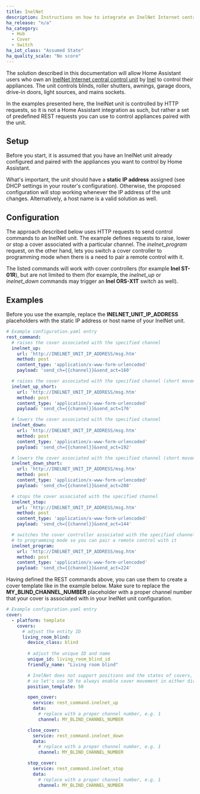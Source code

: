 ```yaml
---
title: InelNet
description: Instructions on how to integrate an InelNet Internet central control unit with Home Assistant by using the HTTP API the unit exposes.
ha_release: "n/a"
ha_category:
  - Hub
  - Cover
  - Switch
ha_iot_class: "Assumed State"
ha_quality_scale: "No score"
---
```


The solution described in this documentation will allow Home Assistant users who own an [InelNet Internet central control unit](https://www.inel.gda.pl/en/offer/internet-central-control-unit.html) by [Inel](https://www.inel.gda.pl/en/) to control their appliances. The unit controls blinds, roller shutters, awnings, garage doors, drive-in doors, light sources, and mains sockets.

In the examples presented here, the InelNet unit is controlled by HTTP requests, so it is not a Home Assistant integration as such, but rather a set of predefined REST requests you can use to control appliances paired with the unit.



## Setup

Before you start, it is assumed that you have an InelNet unit already configured and paired with the appliances you want to control by Home Assistant.

What's important, the unit should have a **static IP address** assigned (see DHCP settings in your router's configuration). Otherwise, the proposed configuration will stop working whenever the IP address of the unit changes. Alternatively, a host name is a valid solution as well.



## Configuration

The approach described below uses HTTP requests to send control commands to an InelNet unit. The example defines requests to raise, lower or stop a cover associated with a particular channel. The *inelnet_program* request, on the other hand, lets you switch a cover controller to programming mode when there is a need to pair a remote control with it.

The listed commands will work with cover controllers (for example **Inel ST-01R**), but are not limited to them (for example, the *inelnet_up* or *inelnet_down* commands may trigger an **Inel ORS-X1T** switch as well).



## Examples

Before you use the example, replace the **INELNET_UNIT_IP_ADDRESS** placeholders with the static IP address or host name of your InelNet unit.

```yaml
# Example configuration.yaml entry
rest_command:
  # raises the cover associated with the specified channel
  inelnet_up:
    url: 'http://INELNET_UNIT_IP_ADDRESS/msg.htm'
    method: post
    content_type: 'application/x-www-form-urlencoded'
    payload: 'send_ch={{channel}}&send_act=160'

  # raises the cover associated with the specified channel (short movement)
  inelnet_up_short:
    url: 'http://INELNET_UNIT_IP_ADDRESS/msg.htm'
    method: post
    content_type: 'application/x-www-form-urlencoded'
    payload: 'send_ch={{channel}}&send_act=176'

  # lowers the cover associated with the specified channel
  inelnet_down:
    url: 'http://INELNET_UNIT_IP_ADDRESS/msg.htm'
    method: post
    content_type: 'application/x-www-form-urlencoded'
    payload: 'send_ch={{channel}}&send_act=192'

  # lowers the cover associated with the specified channel (short movement)
  inelnet_down_short:
    url: 'http://INELNET_UNIT_IP_ADDRESS/msg.htm'
    method: post
    content_type: 'application/x-www-form-urlencoded'
    payload: 'send_ch={{channel}}&send_act=208'

  # stops the cover associated with the specified channel
  inelnet_stop:
    url: 'http://INELNET_UNIT_IP_ADDRESS/msg.htm'
    method: post
    content_type: 'application/x-www-form-urlencoded'
    payload: 'send_ch={{channel}}&send_act=144'

  # switches the cover controller associated with the specified channel
  # to programming mode so you can pair a remote control with it
  inelnet_program:
    url: 'http://INELNET_UNIT_IP_ADDRESS/msg.htm'
    method: post
    content_type: 'application/x-www-form-urlencoded'
    payload: 'send_ch={{channel}}&send_act=224'      
```

Having defined the REST commands above, you can use them to create a cover template like in the example below. Make sure to replace the **MY_BLIND_CHANNEL_NUMBER** placeholder with a proper channel number that your cover is associated with in your InelNet unit configuration.

```yaml
# Example configuration.yaml entry
cover:
  - platform: template
    covers:
      # adjust the entity ID
      living_room_blind:
        device_class: blind
        
        # adjust the unique ID and name
        unique_id: living_room_blind_id
        friendly_name: "Living room blind"

        # InelNet does not support positions and the states of covers,
        # so let's use 50 to always enable cover movement in either direction
        position_template: 50

        open_cover:
          service: rest_command.inelnet_up
          data:
            # replace with a proper channel number, e.g. 1
            channel: MY_BLIND_CHANNEL_NUMBER

        close_cover:
          service: rest_command.inelnet_down
          data:
            # replace with a proper channel number, e.g. 1
            channel: MY_BLIND_CHANNEL_NUMBER

        stop_cover:
          service: rest_command.inelnet_stop
          data:
            # replace with a proper channel number, e.g. 1
            channel: MY_BLIND_CHANNEL_NUMBER
```
